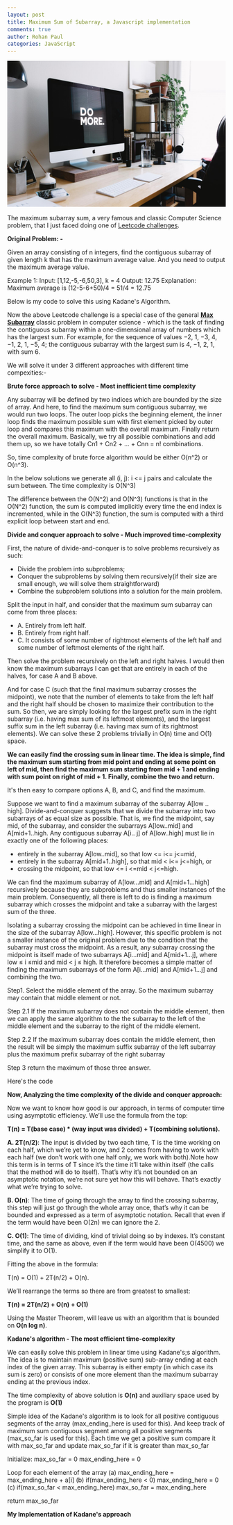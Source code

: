 ```yaml
---
layout: post
title: Maximum Sum of Subarray, a Javascript implementation
comments: true
author: Rohan Paul
categories: JavaScript
---
```

<img src="/images/fulls/Max-Subarray-Sum-Kadane.jpeg" class="fit image">

The maximum subarray sum, a very famous and classic Computer Science problem, that I just faced doing one of [Leetcode challenges](https://leetcode.com/problems/maximum-average-subarray-i/#/description).

**Original Problem: -**

Given an array consisting of n integers, find the contiguous subarray of given length k that has the maximum average value. And you need to output the maximum average value.

Example 1:
Input: [1,12,-5,-6,50,3], k = 4
Output: 12.75
Explanation: Maximum average is (12-5-6+50)/4 = 51/4 = 12.75

Below is my code to solve this using Kadane's Algorithm.

<script src="https://gist.github.com/rohan-paul/812601b55ff02bfc7fdf201febedbbd1.js"></script>


Now the above Leetcode challenge is a special case of the general [**Max Subarray**](https://en.wikipedia.org/wiki/Maximum_subarray_problem) classic problem in computer science - which is the task of finding the contiguous subarray within a one-dimensional array of numbers which has the largest sum. For example, for the sequence of values −2, 1, −3, 4, −1, 2, 1, −5, 4; the contiguous subarray with the largest sum is 4, −1, 2, 1, with sum 6.

We will solve it under 3 different approaches with different time compexities:-

**Brute force approach to solve - Most inefficient time complexity**

Any subarray will be defined by two indices which are bounded by the size of array. And here, to find the maximum sum contiguous subarray, we would run two loops. The outer loop picks the beginning element, the inner loop finds the maximum possible sum with first element picked by outer loop and compares this maximum with the overall maximum. Finally return the overall maximum. Basically, we try all possible combinations and add them up, so we have totally Cn1 + Cn2 + ... + Cnn = n! combinations.

So, time complexity of brute force algorithm would be either O(n^2) or O(n^3).

In the below solutions we generate all (i, j): i <= j pairs and calculate the sum between. The time complexity is O(N^3)

The difference between the O(N^2) and O(N^3) functions is that in the O(N^2) function, the sum is computed implicitly every time the end index is incremented, while in the O(N^3) function, the sum is computed with a third explicit loop between start and end.


<script src="https://gist.github.com/rohan-paul/f1d5fc300939068950329f50c33a87e3.js"></script>

**Divide and conquer approach to solve - Much improved time-complexity**

First, the nature of divide-and-conquer is to solve problems recursively as such:

- Divide the problem into subproblems;
- Conquer the subproblems by solving them recursively(if their size are small enough, we will solve them straightforward)
- Combine the subproblem solutions into a solution for the main problem.


Split the input in half, and consider that the maximum sum subarray can come from three places:

- A. Entirely from left half.
- B. Entirely from right half.
- C. It consists of some number of rightmost elements of the left half and some number of leftmost elements of the right half.


Then solve the problem recursively on the left and right halves.  I would then know the maximum subarrays I can get that are entirely in each of the halves, for case A and B above.

And for case C (such that the final maximum subarray crosses the midpoint), we note that the number of elements to take from the left half and the right half should be chosen to maximize their contribution to the sum. So then, we are simply looking for the largest prefix sum in the right subarray (i.e. having max sum of its leftmost elements), and the largest suffix sum in the left subarray (i.e. having max sum of its rightmost elements). We can solve these 2 problems trivially in O(n) time and O(1) space.

**We can easily find the crossing sum in linear time. The idea is simple, find the maximum sum starting from mid point and ending at some point on left of mid, then find the maximum sum starting from mid + 1 and ending with sum point on right of mid + 1. Finally, combine the two and return.**

It's then easy to compare options A, B, and C, and find the maximum.


Suppose we want to find a maximum subarray of the subarray A[low .. high]. Divide-and-conquer suggests that we divide the subarray into two subarrays of as equal size as possible. That is, we find the midpoint, say mid, of the subarray, and consider the subarrays A[low..mid] and A[mid+1..high. Any contiguous subarray A[i.. j] of A[low..high] must lie in exactly one of the following places:

- entirely in the subarray A[low..mid], so that low <= i<= j<=mid,
- entirely in the subarray A[mid+1..high], so that mid < i<= j<=high, or
- crossing the midpoint, so that low <= i <=mid < j<=high.

We can find the maximum subarray of A[low…mid] and A[mid+1…high] recursively because they are subproblems and thus smaller instances of the main problem. Consequently, all there is left to do is finding a maximum subarray which crosses the midpoint and take a subarray with the largest sum of the three. 

Isolating a subarray crossing the midpoint can be achieved in time linear in the size of the subarray A[low…high]. However, this specific problem is not a smaller instance of the original problem due to the condition that the subarray must cross the midpoint. As a result, any subarray crossing the midpoint is itself made of two subarrays A[i…mid] and A[mid+1…j], where 
low ≤ i ≤mid and mid < j ≤ high. 
It therefore becomes a simple matter of finding the maximum subarrays of the form A[i…mid] and A[mid+1…j] and combining the two.


Step1. Select the middle element of the array.
So the maximum subarray may contain that middle element or not.

Step 2.1 If the maximum subarray does not contain the middle element, then we can apply the same algorithm to the the subarray to the left of the middle element and the subarray to the right of the middle element.

Step 2.2 If the maximum subarray does contain the middle element, then the result will be simply the maximum suffix subarray of the left subarray plus the maximum prefix subarray of the right subarray

Step 3 return the maximum of those three answer.

Here's the code

<script src="https://gist.github.com/rohan-paul/be2aef2124c1931c1e4a584fccf9ffa9.js"></script>

**Now, Analyzing the time complexity of the divide and conquer approach:**

Now we want to know how good is our approach, in terms of computer time using asymptotic efficiency. We’ll use the formula from the top:

**T(n) = T(base case) * (way input was divided) + T(combining solutions).**

 **A. 2T(n/2)**: The input is divided by two each time, T is the time working on each half, which we’re yet to know, and 2 comes from having to work with each half (we don’t work with one half only, we work with both).Note how this term is in terms of T since it’s the time it’ll take within itself (the calls that the method will do to itself). That’s why it’s not bounded on an asymptotic notation, we’re not sure yet how this will behave. That’s exactly what we’re trying to solve.

 **B. O(n)**: The time of going through the array to find the crossing subarray, this step will just go through the whole array once, that’s why it can be bounded and expressed as a term of asymptotic notation. Recall that even if the term would have been O(2n) we can ignore the 2.

 **C. O(1)**: The time of dividing, kind of trivial doing so by indexes. It’s constant time, and the same as above, even if the term would have been O(4500) we simplify it to O(1).


Fitting the above in the formula:

T(n) = O(1) + 2T(n/2) + O(n).

We’ll rearrange the terms so there are from greatest to smallest:

**T(n) = 2T(n/2) + O(n) + O(1)**

Using the Master Theorem, will leave us with an algorithm that is bounded on **O(n log n)**.



**Kadane's algorithm - The most efficient time-complexity**

We can easily solve this problem in linear time using Kadane's;s algorithm. The idea is to maintain maximum (positive sum) sub-array ending at each index of the given array. This subarray is either empty (in which case its sum is zero) or consists of one more element than the maximum subarray ending at the previous index.

The time complexity of above solution is **O(n)** and auxiliary space used by the program is **O(1)**

Simple idea of the Kadane's algorithm is to look for all positive contiguous segments of the array (max_ending_here is used for this). And keep track of maximum sum contiguous segment among all positive segments (max_so_far is used for this). Each time we get a positive sum compare it with max_so_far and update max_so_far if it is greater than max_so_far

Initialize: max_so_far = 0
max_ending_here = 0

Loop for each element of the array
(a) max_ending_here = max_ending_here + a[i]
(b) if(max_ending_here < 0) max_ending_here = 0
(c) if(max_so_far < max_ending_here) max_so_far = max_ending_here

return max_so_far

**My Implementation of Kadane's approach**


<script src="https://gist.github.com/rohan-paul/2663fd64a693ae18b07dfbd04e8412c2.js"></script>
